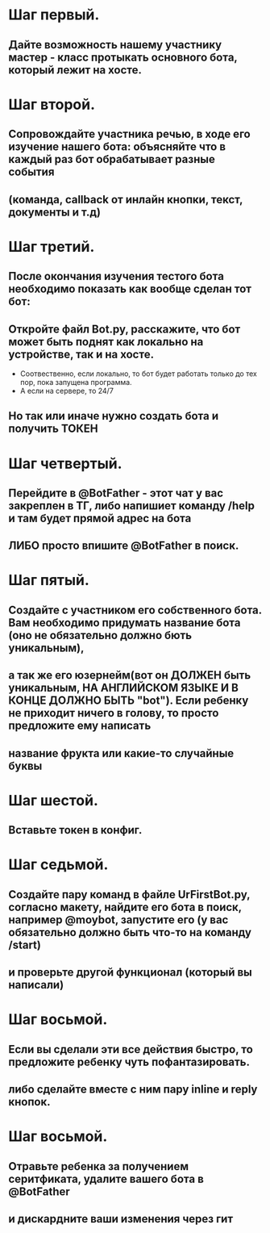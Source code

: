 # Шаг первый.
## Дайте возможность нашему участнику мастер - класс протыкать основного бота, который лежит на хосте.

# Шаг второй.
## Сопровождайте участника речью, в ходе его изучение нашего бота: объясняйте что в каждый раз бот обрабатывает разные события
## (команда, callback от инлайн кнопки, текст, документы и т.д)

# Шаг третий.
## После окончания изучения тестого бота необходимо показать как вообще сделан тот бот:
## Откройте файл Bot.py, расскажите, что бот может быть поднят как локально на устройстве, так и на хосте.
- Соотвественно, если локально, то бот будет работать только до тех пор, пока запущена программа.
- А если на сервере, то 24/7
## Но так или иначе нужно создать бота и получить ТОКЕН

# Шаг четвертый.
## Перейдите в @BotFather - этот чат у вас закреплен в ТГ, либо напишиет команду /help и там будет прямой адрес на бота
## ЛИБО просто впишите @BotFather в поиск.

# Шаг пятый.
## Создайте с участником его собственного бота. Вам необходимо придумать название бота (оно не обязательно должно бють уникальным), 
## а так же его юзернейм(вот он ДОЛЖЕН быть уникальным, НА АНГЛИЙСКОМ ЯЗЫКЕ И В КОНЦЕ ДОЛЖНО БЫТЬ "bot"). Если ребенку не приходит ничего в голову, то просто предложите ему написать 
## название фрукта или какие-то случайные буквы

# Шаг шестой.
## Вставьте токен в конфиг.

# Шаг седьмой.
## Создайте пару команд в файле UrFirstBot.py, согласно макету, найдите его бота в поиск, например @moybot, запустите его (у вас обязательно должно быть что-то на команду /start)
## и проверьте другой функционал (который вы написали)

# Шаг восьмой.
## Если вы сделали эти все действия быстро, то предложите ребенку чуть пофантазировать.
## либо сделайте вместе с ним пару inline и reply кнопок.

# Шаг восьмой.
## Отравьте ребенка за получением серитфиката, удалите вашего бота в @BotFather
## и дискардните ваши изменения через гит

